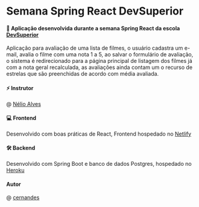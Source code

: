 # Semana Spring React DevSuperior

#### :rocket: Aplicação desenvolvida durante a semana Spring React da escola [DevSuperior](https://devsuperior.com.br/)

Aplicação para avaliação de uma lista de filmes, o usuário cadastra um e-mail, avalia o filme com uma nota 1 a 5, ao salvar o formulário de avaliação, o sistema é redirecionado para a página principal de listagem dos filmes já com a nota geral recalculada, as avaliações ainda contam um o recurso de estrelas que são preenchidas de acordo com média avaliada.

#### :zap: Instrutor

@ [Nélio Alves](https://www.linkedin.com/in/nelio-alves/)

#### :computer: Frontend

Desenvolvido com boas práticas de React, Frontend hospedado no [Netlify](https://www.netlify.com/)

#### :hammer_and_wrench: Backend

Desenvolvido com Spring Boot e banco de dados Postgres, hospedado no [Heroku](https://dashboard.heroku.com/)

#### Autor

@ [cernandes]()
